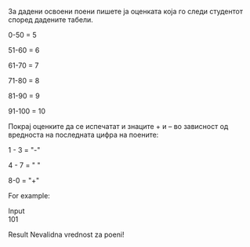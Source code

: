 За дадени освоени поени пишете ја оценката која го следи студентот според дадените табели.

0-50 = 5

51-60 = 6

61-70 = 7

71-80 = 8

81-90 = 9

91-100 = 10

Покрај оценките да се испечатат и знаците + и – во зависност од вредноста на последната цифра на поените:

1 - 3 = "-"

4 - 7 = " "

8-0 = "+"

For example:

Input	
101

Result
Nevalidna vrednost za poeni!

